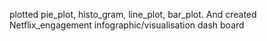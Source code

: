plotted pie_plot, histo_gram, line_plot, bar_plot.
And created Netflix_engagement infographic/visualisation dash board

